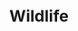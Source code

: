 ---
title: Wildlife
description: 'Wildlife at Louisiana Ecological Services Field Office.'
query: 'Louisiana Ecological Services Field Office'
section: wildlife
type: field-station
nav: Wildlife
tags:
    - 'Louisiana Ecological Services Field Office'
updated: 'August 27th, 2018'
---